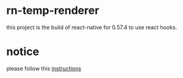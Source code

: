 # rn-temp-renderer

this project is the build of react-native for 0.57.4 to use react hooks.

# notice

please follow this [ instructions ](https://github.com/facebook/react-native/issues/21967#issuecomment-434113687)
